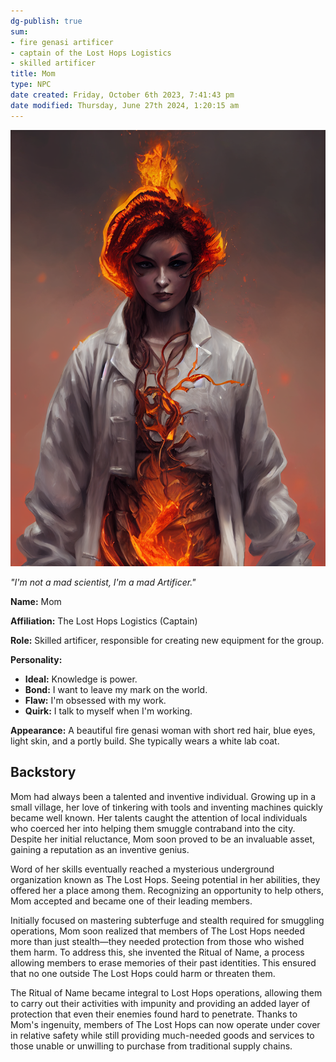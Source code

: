 ```yaml
---
dg-publish: true
sum:
- fire genasi artificer
- captain of the Lost Hops Logistics
- skilled artificer
title: Mom
type: NPC
date created: Friday, October 6th 2023, 7:41:43 pm
date modified: Thursday, June 27th 2024, 1:20:15 am
---
```


![Fire Genasi Artificer](_Mom.png)

_"I'm not a mad scientist, I'm a mad Artificer."_

**Name:** Mom

**Affiliation:** The Lost Hops Logistics (Captain)

**Role:** Skilled artificer, responsible for creating new equipment for the group. 

**Personality:** 

- **Ideal:** Knowledge is power.
- **Bond:** I want to leave my mark on the world.
- **Flaw:** I'm obsessed with my work.
- **Quirk:** I talk to myself when I'm working.

**Appearance:** A beautiful fire genasi woman with short red hair, blue eyes, light skin, and a portly build. She typically wears a white lab coat.

## Backstory

Mom had always been a talented and inventive individual. Growing up in a small village, her love of tinkering with tools and inventing machines quickly became well known. Her talents caught the attention of local individuals who coerced her into helping them smuggle contraband into the city. Despite her initial reluctance, Mom soon proved to be an invaluable asset, gaining a reputation as an inventive genius.

Word of her skills eventually reached a mysterious underground organization known as The Lost Hops. Seeing potential in her abilities, they offered her a place among them. Recognizing an opportunity to help others, Mom accepted and became one of their leading members.

Initially focused on mastering subterfuge and stealth required for smuggling operations, Mom soon realized that members of The Lost Hops needed more than just stealth—they needed protection from those who wished them harm. To address this, she invented the Ritual of Name, a process allowing members to erase memories of their past identities. This ensured that no one outside The Lost Hops could harm or threaten them.

The Ritual of Name became integral to Lost Hops operations, allowing them to carry out their activities with impunity and providing an added layer of protection that even their enemies found hard to penetrate. Thanks to Mom's ingenuity, members of The Lost Hops can now operate under cover in relative safety while still providing much-needed goods and services to those unable or unwilling to purchase from traditional supply chains.
